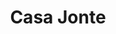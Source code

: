 ---
title: "Casa Jonte"
url: /ciudad-autonoma-de-buenos-aires/casa-jonte/
shop: piezas de automóviles
---